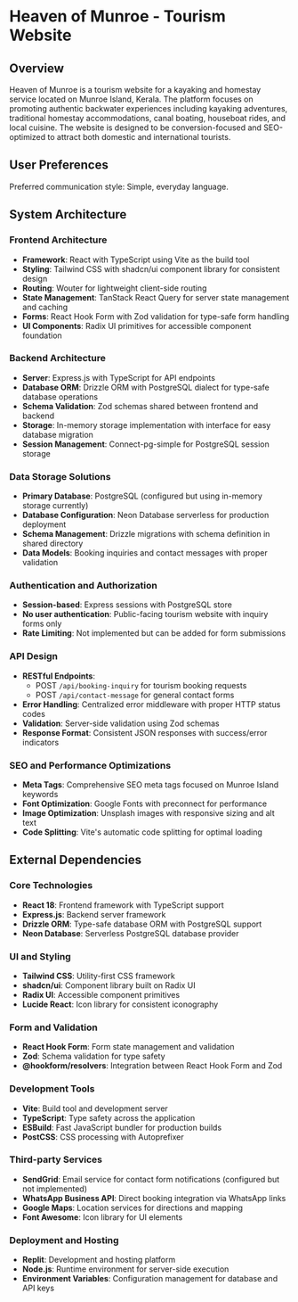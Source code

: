 # Heaven of Munroe - Tourism Website

## Overview

Heaven of Munroe is a tourism website for a kayaking and homestay service located on Munroe Island, Kerala. The platform focuses on promoting authentic backwater experiences including kayaking adventures, traditional homestay accommodations, canal boating, houseboat rides, and local cuisine. The website is designed to be conversion-focused and SEO-optimized to attract both domestic and international tourists.

## User Preferences

Preferred communication style: Simple, everyday language.

## System Architecture

### Frontend Architecture
- **Framework**: React with TypeScript using Vite as the build tool
- **Styling**: Tailwind CSS with shadcn/ui component library for consistent design
- **Routing**: Wouter for lightweight client-side routing
- **State Management**: TanStack React Query for server state management and caching
- **Forms**: React Hook Form with Zod validation for type-safe form handling
- **UI Components**: Radix UI primitives for accessible component foundation

### Backend Architecture
- **Server**: Express.js with TypeScript for API endpoints
- **Database ORM**: Drizzle ORM with PostgreSQL dialect for type-safe database operations
- **Schema Validation**: Zod schemas shared between frontend and backend
- **Storage**: In-memory storage implementation with interface for easy database migration
- **Session Management**: Connect-pg-simple for PostgreSQL session storage

### Data Storage Solutions
- **Primary Database**: PostgreSQL (configured but using in-memory storage currently)
- **Database Configuration**: Neon Database serverless for production deployment
- **Schema Management**: Drizzle migrations with schema definition in shared directory
- **Data Models**: Booking inquiries and contact messages with proper validation

### Authentication and Authorization
- **Session-based**: Express sessions with PostgreSQL store
- **No user authentication**: Public-facing tourism website with inquiry forms only
- **Rate Limiting**: Not implemented but can be added for form submissions

### API Design
- **RESTful Endpoints**: 
  - POST `/api/booking-inquiry` for tourism booking requests
  - POST `/api/contact-message` for general contact forms
- **Error Handling**: Centralized error middleware with proper HTTP status codes
- **Validation**: Server-side validation using Zod schemas
- **Response Format**: Consistent JSON responses with success/error indicators

### SEO and Performance Optimizations
- **Meta Tags**: Comprehensive SEO meta tags focused on Munroe Island keywords
- **Font Optimization**: Google Fonts with preconnect for performance
- **Image Optimization**: Unsplash images with responsive sizing and alt text
- **Code Splitting**: Vite's automatic code splitting for optimal loading

## External Dependencies

### Core Technologies
- **React 18**: Frontend framework with TypeScript support
- **Express.js**: Backend server framework
- **Drizzle ORM**: Type-safe database ORM with PostgreSQL support
- **Neon Database**: Serverless PostgreSQL database provider

### UI and Styling
- **Tailwind CSS**: Utility-first CSS framework
- **shadcn/ui**: Component library built on Radix UI
- **Radix UI**: Accessible component primitives
- **Lucide React**: Icon library for consistent iconography

### Form and Validation
- **React Hook Form**: Form state management and validation
- **Zod**: Schema validation for type safety
- **@hookform/resolvers**: Integration between React Hook Form and Zod

### Development Tools
- **Vite**: Build tool and development server
- **TypeScript**: Type safety across the application
- **ESBuild**: Fast JavaScript bundler for production builds
- **PostCSS**: CSS processing with Autoprefixer

### Third-party Services
- **SendGrid**: Email service for contact form notifications (configured but not implemented)
- **WhatsApp Business API**: Direct booking integration via WhatsApp links
- **Google Maps**: Location services for directions and mapping
- **Font Awesome**: Icon library for UI elements

### Deployment and Hosting
- **Replit**: Development and hosting platform
- **Node.js**: Runtime environment for server-side execution
- **Environment Variables**: Configuration management for database and API keys